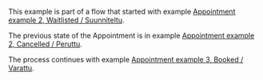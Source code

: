 This example is part of a flow that started with example
[Appointment example 2, Waitlisted / Suunniteltu](Appointment-appointment-status-extension-01.html).

The previous state of the Appointment is in example
[Appointment example 2, Cancelled / Peruttu](Appointment-appointment-status-extension-04.html).

The process continues with example
[Appointment example 3, Booked / Varattu](Appointment-appointment-status-extension-06.html).